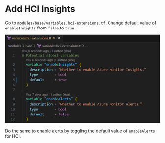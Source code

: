 # Add HCI Insights

Go to `modules/base/variables.hci-extensions.tf`. Change default value of `enableInsights` from `false` to `true.`

![Enable insights](img/EnableInsights.png)

Do the same to enable alerts by toggling the default value of `enableAlerts` for HCI.
